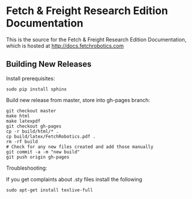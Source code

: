Fetch & Freight Research Edition Documentation
==============================================

This is the source for the Fetch & Freight Research Edition Documentation,
which is  hosted at http://docs.fetchrobotics.com

Building New Releases
---------------------

Install prerequisites:

```
sudo pip install sphinx
```

Build new release from master, store into gh-pages branch:

```
git checkout master
make html
make latexpdf
git checkout gh-pages
cp -r build/html/* .
cp build/latex/FetchRobotics.pdf .
rm -rf build
# Check for any new files created and add those manually
git commit -a -m "new build"
git push origin gh-pages
```

Troubleshooting:

If you get complaints about .sty files install the following

```
sudo apt-get install texlive-full
```
